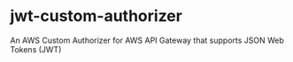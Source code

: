 # jwt-custom-authorizer
An AWS Custom Authorizer for AWS API Gateway that supports JSON Web Tokens (JWT)
